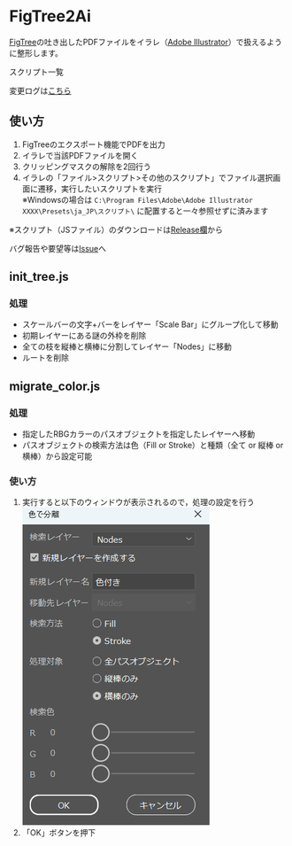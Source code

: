 # FigTree2Ai

[FigTree](http://tree.bio.ed.ac.uk/software/figtree/)の吐き出したPDFファイルをイラレ（[Adobe Illustrator](https://www.adobe.com/jp/)）で扱えるように整形します。

スクリプト一覧

変更ログは[こちら](./version_log.md)

## 使い方

1. FigTreeのエクスポート機能でPDFを出力
1. イラレで当該PDFファイルを開く
1. クリッピングマスクの解除を2回行う
1. イラレの「ファイル>スクリプト>その他のスクリプト」でファイル選択画面に遷移，実行したいスクリプトを実行  
※Windowsの場合は `C:\Program Files\Adobe\Adobe Illustrator XXXX\Presets\ja_JP\スクリプト\` に配置すると一々参照せずに済みます

※スクリプト（JSファイル）のダウンロードは[Release欄](https://github.com/Funny-Silkie/FigTree2Ai/releases)から

バグ報告や要望等は[Issue](https://github.com/Funny-Silkie/FigTree2Ai/issues)へ

## init_tree.js

### 処理

- スケールバーの文字+バーをレイヤー「Scale Bar」にグループ化して移動
- 初期レイヤーにある謎の外枠を削除
- 全ての枝を縦棒と横棒に分割してレイヤー「Nodes」に移動
- ルートを削除

## migrate_color.js

### 処理

- 指定したRBGカラーのパスオブジェクトを指定したレイヤーへ移動
- パスオブジェクトの検索方法は色（Fill or Stroke）と種類（全て or 縦棒 or 横棒）から設定可能

### 使い方

1. 実行すると以下のウィンドウが表示されるので，処理の設定を行う
![img](./docs/images/migrate_color_window.png)
1. 「OK」ボタンを押下
